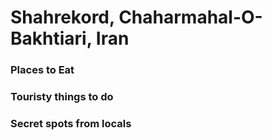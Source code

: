 # Shahrekord, Chaharmahal-O-Bakhtiari, Iran

### Places to Eat

### Touristy things to do

### Secret spots from locals
